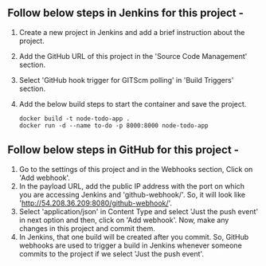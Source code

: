 ## Follow below steps in Jenkins for this project -

1. Create a new project in Jenkins and add a brief instruction about the project.
2. Add the GitHub URL of this project in the 'Source Code Management' section.
3. Select 'GitHub hook trigger for GITScm polling' in 'Build Triggers' section.
4. Add the below build steps to start the container and save the project.
   
     ```
     docker build -t node-todo-app .
     docker run -d --name to-do -p 8000:8000 node-todo-app
     ```

## Follow below steps in GitHub for this project -

1. Go to the settings of this project and in the Webhooks section, Click on 'Add webhook'.
2. In the payload URL, add the public IP address with the port on which you are accessing Jenkins and 'github-webhook/'.
So, it will look like 'http://54.208.36.209:8080/github-webhook/'.
3. Select 'application/json' in Content Type and select 'Just the push event' in next option and then, click on 'Add webhook'.
Now, make any changes in this project and commit them.
4. In Jenkins, that one build will be created after you commit. So, GitHub webhooks are used to trigger a build in Jenkins whenever someone commits to the project if we select 'Just the push event'.
